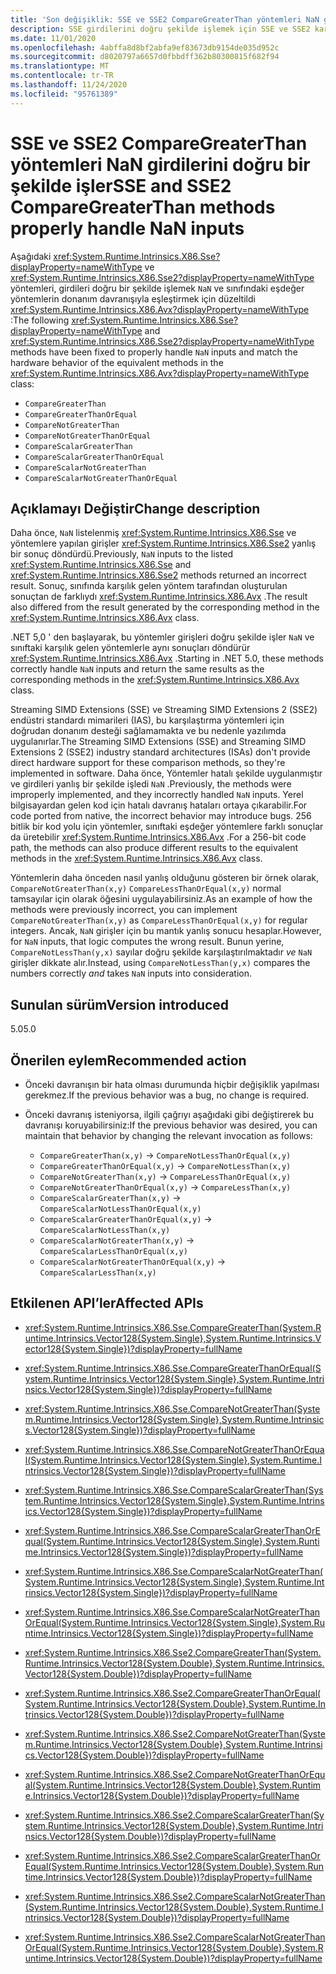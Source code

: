```yaml
---
title: 'Son değişiklik: SSE ve SSE2 CompareGreaterThan yöntemleri NaN girdilerini doğru bir şekilde işleyecek'
description: SSE girdilerini doğru şekilde işlemek için SSE ve SSE2 karşılaştırma yöntemlerinin düzeltildiği çekirdek .NET kitaplıklarında .NET 5,0 son değişikliği hakkında bilgi edinin.
ms.date: 11/01/2020
ms.openlocfilehash: 4abffa8d8bf2abfa9ef83673db9154de035d952c
ms.sourcegitcommit: d8020797a6657d0fbbdff362b80300815f682f94
ms.translationtype: MT
ms.contentlocale: tr-TR
ms.lasthandoff: 11/24/2020
ms.locfileid: "95761389"
---
```

# <a name="sse-and-sse2-comparegreaterthan-methods-properly-handle-nan-inputs"></a><span data-ttu-id="c48a2-103">SSE ve SSE2 CompareGreaterThan yöntemleri NaN girdilerini doğru bir şekilde işler</span><span class="sxs-lookup"><span data-stu-id="c48a2-103">SSE and SSE2 CompareGreaterThan methods properly handle NaN inputs</span></span>

<span data-ttu-id="c48a2-104">Aşağıdaki <xref:System.Runtime.Intrinsics.X86.Sse?displayProperty=nameWithType> ve <xref:System.Runtime.Intrinsics.X86.Sse2?displayProperty=nameWithType> yöntemleri, girdileri doğru bir şekilde işlemek `NaN` ve sınıfındaki eşdeğer yöntemlerin donanım davranışıyla eşleştirmek için düzeltildi <xref:System.Runtime.Intrinsics.X86.Avx?displayProperty=nameWithType> :</span><span class="sxs-lookup"><span data-stu-id="c48a2-104">The following <xref:System.Runtime.Intrinsics.X86.Sse?displayProperty=nameWithType> and <xref:System.Runtime.Intrinsics.X86.Sse2?displayProperty=nameWithType> methods have been fixed to properly handle `NaN` inputs and match the hardware behavior of the equivalent methods in the <xref:System.Runtime.Intrinsics.X86.Avx?displayProperty=nameWithType> class:</span></span>

* `CompareGreaterThan`
* `CompareGreaterThanOrEqual`
* `CompareNotGreaterThan`
* `CompareNotGreaterThanOrEqual`
* `CompareScalarGreaterThan`
* `CompareScalarGreaterThanOrEqual`
* `CompareScalarNotGreaterThan`
* `CompareScalarNotGreaterThanOrEqual`

## <a name="change-description"></a><span data-ttu-id="c48a2-105">Açıklamayı Değiştir</span><span class="sxs-lookup"><span data-stu-id="c48a2-105">Change description</span></span>

<span data-ttu-id="c48a2-106">Daha önce, `NaN` listelenmiş <xref:System.Runtime.Intrinsics.X86.Sse> ve yöntemlere yapılan girişler <xref:System.Runtime.Intrinsics.X86.Sse2> yanlış bir sonuç döndürdü.</span><span class="sxs-lookup"><span data-stu-id="c48a2-106">Previously, `NaN` inputs to the listed <xref:System.Runtime.Intrinsics.X86.Sse> and <xref:System.Runtime.Intrinsics.X86.Sse2> methods returned an incorrect result.</span></span> <span data-ttu-id="c48a2-107">Sonuç, sınıfında karşılık gelen yöntem tarafından oluşturulan sonuçtan de farklıydı <xref:System.Runtime.Intrinsics.X86.Avx> .</span><span class="sxs-lookup"><span data-stu-id="c48a2-107">The result also differed from the result generated by the corresponding method in the <xref:System.Runtime.Intrinsics.X86.Avx> class.</span></span>

<span data-ttu-id="c48a2-108">.NET 5,0 ' den başlayarak, bu yöntemler girişleri doğru şekilde işler `NaN` ve sınıftaki karşılık gelen yöntemlerle aynı sonuçları döndürür <xref:System.Runtime.Intrinsics.X86.Avx> .</span><span class="sxs-lookup"><span data-stu-id="c48a2-108">Starting in .NET 5.0, these methods correctly handle `NaN` inputs and return the same results as the corresponding methods in the <xref:System.Runtime.Intrinsics.X86.Avx> class.</span></span>

<span data-ttu-id="c48a2-109">Streaming SIMD Extensions (SSE) ve Streaming SIMD Extensions 2 (SSE2) endüstri standardı mimarileri (IAS), bu karşılaştırma yöntemleri için doğrudan donanım desteği sağlamamakta ve bu nedenle yazılımda uygulanırlar.</span><span class="sxs-lookup"><span data-stu-id="c48a2-109">The Streaming SIMD Extensions (SSE) and Streaming SIMD Extensions 2 (SSE2) industry standard architectures (ISAs) don't provide direct hardware support for these comparison methods, so they're implemented in software.</span></span> <span data-ttu-id="c48a2-110">Daha önce, Yöntemler hatalı şekilde uygulanmıştır ve girdileri yanlış bir şekilde işledi `NaN` .</span><span class="sxs-lookup"><span data-stu-id="c48a2-110">Previously, the methods were improperly implemented, and they incorrectly handled `NaN` inputs.</span></span> <span data-ttu-id="c48a2-111">Yerel bilgisayardan gelen kod için hatalı davranış hataları ortaya çıkarabilir.</span><span class="sxs-lookup"><span data-stu-id="c48a2-111">For code ported from native, the incorrect behavior may introduce bugs.</span></span> <span data-ttu-id="c48a2-112">256 bitlik bir kod yolu için yöntemler, sınıftaki eşdeğer yöntemlere farklı sonuçlar da üretebilir <xref:System.Runtime.Intrinsics.X86.Avx> .</span><span class="sxs-lookup"><span data-stu-id="c48a2-112">For a 256-bit code path, the methods can also produce different results to the equivalent methods in the <xref:System.Runtime.Intrinsics.X86.Avx> class.</span></span>

<span data-ttu-id="c48a2-113">Yöntemlerin daha önceden nasıl yanlış olduğunu gösteren bir örnek olarak, `CompareNotGreaterThan(x,y)` `CompareLessThanOrEqual(x,y)` normal tamsayılar için olarak öğesini uygulayabilirsiniz.</span><span class="sxs-lookup"><span data-stu-id="c48a2-113">As an example of how the methods were previously incorrect, you can implement `CompareNotGreaterThan(x,y)` as `CompareLessThanOrEqual(x,y)` for regular integers.</span></span> <span data-ttu-id="c48a2-114">Ancak, `NaN` girişler için bu mantık yanlış sonucu hesaplar.</span><span class="sxs-lookup"><span data-stu-id="c48a2-114">However, for `NaN` inputs, that logic computes the wrong result.</span></span> <span data-ttu-id="c48a2-115">Bunun yerine, `CompareNotLessThan(y,x)` sayılar doğru şekilde karşılaştırılmaktadır *ve* `NaN` girişler dikkate alır.</span><span class="sxs-lookup"><span data-stu-id="c48a2-115">Instead, using `CompareNotLessThan(y,x)` compares the numbers correctly *and* takes `NaN` inputs into consideration.</span></span>

## <a name="version-introduced"></a><span data-ttu-id="c48a2-116">Sunulan sürüm</span><span class="sxs-lookup"><span data-stu-id="c48a2-116">Version introduced</span></span>

<span data-ttu-id="c48a2-117">5.0</span><span class="sxs-lookup"><span data-stu-id="c48a2-117">5.0</span></span>

## <a name="recommended-action"></a><span data-ttu-id="c48a2-118">Önerilen eylem</span><span class="sxs-lookup"><span data-stu-id="c48a2-118">Recommended action</span></span>

- <span data-ttu-id="c48a2-119">Önceki davranışın bir hata olması durumunda hiçbir değişiklik yapılması gerekmez.</span><span class="sxs-lookup"><span data-stu-id="c48a2-119">If the previous behavior was a bug, no change is required.</span></span>

- <span data-ttu-id="c48a2-120">Önceki davranış isteniyorsa, ilgili çağrıyı aşağıdaki gibi değiştirerek bu davranışı koruyabilirsiniz:</span><span class="sxs-lookup"><span data-stu-id="c48a2-120">If the previous behavior was desired, you can maintain that behavior by changing the relevant invocation as follows:</span></span>

  * `CompareGreaterThan(x,y)` -> `CompareNotLessThanOrEqual(x,y)`
  * `CompareGreaterThanOrEqual(x,y)` -> `CompareNotLessThan(x,y)`
  * `CompareNotGreaterThan(x,y)` -> `CompareLessThanOrEqual(x,y)`
  * `CompareNotGreaterThanOrEqual(x,y)` -> `CompareLessThan(x,y)`
  * `CompareScalarGreaterThan(x,y)` -> `CompareScalarNotLessThanOrEqual(x,y)`
  * `CompareScalarGreaterThanOrEqual(x,y)` -> `CompareScalarNotLessThan(x,y)`
  * `CompareScalarNotGreaterThan(x,y)` -> `CompareScalarLessThanOrEqual(x,y)`
  * `CompareScalarNotGreaterThanOrEqual(x,y)` -> `CompareScalarLessThan(x,y)`

## <a name="affected-apis"></a><span data-ttu-id="c48a2-121">Etkilenen API’ler</span><span class="sxs-lookup"><span data-stu-id="c48a2-121">Affected APIs</span></span>

- <xref:System.Runtime.Intrinsics.X86.Sse.CompareGreaterThan(System.Runtime.Intrinsics.Vector128{System.Single},System.Runtime.Intrinsics.Vector128{System.Single})?displayProperty=fullName>
- <xref:System.Runtime.Intrinsics.X86.Sse.CompareGreaterThanOrEqual(System.Runtime.Intrinsics.Vector128{System.Single},System.Runtime.Intrinsics.Vector128{System.Single})?displayProperty=fullName>
- <xref:System.Runtime.Intrinsics.X86.Sse.CompareNotGreaterThan(System.Runtime.Intrinsics.Vector128{System.Single},System.Runtime.Intrinsics.Vector128{System.Single})?displayProperty=fullName>
- <xref:System.Runtime.Intrinsics.X86.Sse.CompareNotGreaterThanOrEqual(System.Runtime.Intrinsics.Vector128{System.Single},System.Runtime.Intrinsics.Vector128{System.Single})?displayProperty=fullName>
- <xref:System.Runtime.Intrinsics.X86.Sse.CompareScalarGreaterThan(System.Runtime.Intrinsics.Vector128{System.Single},System.Runtime.Intrinsics.Vector128{System.Single})?displayProperty=fullName>
- <xref:System.Runtime.Intrinsics.X86.Sse.CompareScalarGreaterThanOrEqual(System.Runtime.Intrinsics.Vector128{System.Single},System.Runtime.Intrinsics.Vector128{System.Single})?displayProperty=fullName>
- <xref:System.Runtime.Intrinsics.X86.Sse.CompareScalarNotGreaterThan(System.Runtime.Intrinsics.Vector128{System.Single},System.Runtime.Intrinsics.Vector128{System.Single})?displayProperty=fullName>
- <xref:System.Runtime.Intrinsics.X86.Sse.CompareScalarNotGreaterThanOrEqual(System.Runtime.Intrinsics.Vector128{System.Single},System.Runtime.Intrinsics.Vector128{System.Single})?displayProperty=fullName>

- <xref:System.Runtime.Intrinsics.X86.Sse2.CompareGreaterThan(System.Runtime.Intrinsics.Vector128{System.Double},System.Runtime.Intrinsics.Vector128{System.Double})?displayProperty=fullName>
- <xref:System.Runtime.Intrinsics.X86.Sse2.CompareGreaterThanOrEqual(System.Runtime.Intrinsics.Vector128{System.Double},System.Runtime.Intrinsics.Vector128{System.Double})?displayProperty=fullName>
- <xref:System.Runtime.Intrinsics.X86.Sse2.CompareNotGreaterThan(System.Runtime.Intrinsics.Vector128{System.Double},System.Runtime.Intrinsics.Vector128{System.Double})?displayProperty=fullName>
- <xref:System.Runtime.Intrinsics.X86.Sse2.CompareNotGreaterThanOrEqual(System.Runtime.Intrinsics.Vector128{System.Double},System.Runtime.Intrinsics.Vector128{System.Double})?displayProperty=fullName>
- <xref:System.Runtime.Intrinsics.X86.Sse2.CompareScalarGreaterThan(System.Runtime.Intrinsics.Vector128{System.Double},System.Runtime.Intrinsics.Vector128{System.Double})?displayProperty=fullName>
- <xref:System.Runtime.Intrinsics.X86.Sse2.CompareScalarGreaterThanOrEqual(System.Runtime.Intrinsics.Vector128{System.Double},System.Runtime.Intrinsics.Vector128{System.Double})?displayProperty=fullName>
- <xref:System.Runtime.Intrinsics.X86.Sse2.CompareScalarNotGreaterThan(System.Runtime.Intrinsics.Vector128{System.Double},System.Runtime.Intrinsics.Vector128{System.Double})?displayProperty=fullName>
- <xref:System.Runtime.Intrinsics.X86.Sse2.CompareScalarNotGreaterThanOrEqual(System.Runtime.Intrinsics.Vector128{System.Double},System.Runtime.Intrinsics.Vector128{System.Double})?displayProperty=fullName>

<!--

#### Category

Core .NET libraries

### Affected APIs

- `M:System.Runtime.Intrinsics.X86.Sse.CompareGreaterThan(System.Runtime.Intrinsics.Vector128{System.Single},System.Runtime.Intrinsics.Vector128{System.Single})`
- `M:System.Runtime.Intrinsics.X86.Sse.CompareGreaterThanOrEqual(System.Runtime.Intrinsics.Vector128{System.Single},System.Runtime.Intrinsics.Vector128{System.Single})`
- `M:System.Runtime.Intrinsics.X86.Sse.CompareNotGreaterThan(System.Runtime.Intrinsics.Vector128{System.Single},System.Runtime.Intrinsics.Vector128{System.Single})`
- `M:System.Runtime.Intrinsics.X86.Sse.CompareNotGreaterThanOrEqual(System.Runtime.Intrinsics.Vector128{System.Single},System.Runtime.Intrinsics.Vector128{System.Single})`
- `M:System.Runtime.Intrinsics.X86.Sse.CompareScalarGreaterThan(System.Runtime.Intrinsics.Vector128{System.Single},System.Runtime.Intrinsics.Vector128{System.Single})`
- `M:System.Runtime.Intrinsics.X86.Sse.CompareScalarGreaterThanOrEqual(System.Runtime.Intrinsics.Vector128{System.Single},System.Runtime.Intrinsics.Vector128{System.Single})`
- `M:System.Runtime.Intrinsics.X86.Sse.CompareScalarNotGreaterThan(System.Runtime.Intrinsics.Vector128{System.Single},System.Runtime.Intrinsics.Vector128{System.Single})`
- `M:System.Runtime.Intrinsics.X86.Sse.CompareScalarNotGreaterThanOrEqual(System.Runtime.Intrinsics.Vector128{System.Single},System.Runtime.Intrinsics.Vector128{System.Single})`

- `M:System.Runtime.Intrinsics.X86.Sse2.CompareGreaterThan(System.Runtime.Intrinsics.Vector128{System.Double},System.Runtime.Intrinsics.Vector128{System.Double})`
- `M:System.Runtime.Intrinsics.X86.Sse2.CompareGreaterThanOrEqual(System.Runtime.Intrinsics.Vector128{System.Double},System.Runtime.Intrinsics.Vector128{System.Double})`
- `M:System.Runtime.Intrinsics.X86.Sse2.CompareNotGreaterThan(System.Runtime.Intrinsics.Vector128{System.Double},System.Runtime.Intrinsics.Vector128{System.Double})`
- `M:System.Runtime.Intrinsics.X86.Sse2.CompareNotGreaterThanOrEqual(System.Runtime.Intrinsics.Vector128{System.Double},System.Runtime.Intrinsics.Vector128{System.Double})`
- `M:System.Runtime.Intrinsics.X86.Sse2.CompareScalarGreaterThan(System.Runtime.Intrinsics.Vector128{System.Double},System.Runtime.Intrinsics.Vector128{System.Double})`
- `M:System.Runtime.Intrinsics.X86.Sse2.CompareScalarGreaterThanOrEqual(System.Runtime.Intrinsics.Vector128{System.Double},System.Runtime.Intrinsics.Vector128{System.Double})`
- `M:System.Runtime.Intrinsics.X86.Sse2.CompareScalarNotGreaterThan(System.Runtime.Intrinsics.Vector128{System.Double},System.Runtime.Intrinsics.Vector128{System.Double})`
- `M:System.Runtime.Intrinsics.X86.Sse2.CompareScalarNotGreaterThanOrEqual(System.Runtime.Intrinsics.Vector128{System.Double},System.Runtime.Intrinsics.Vector128{System.Double})`

-->

